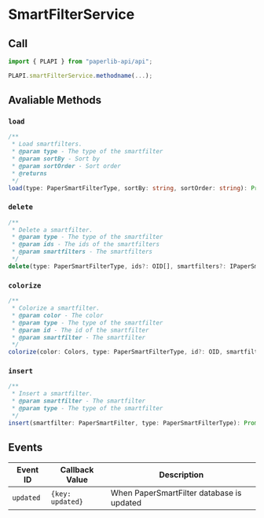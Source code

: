 # SmartFilterService

## Call

```typescript
import { PLAPI } from "paperlib-api/api";

PLAPI.smartFilterService.methodname(...);
```

## Avaliable Methods

### `load`

```typescript
/**
 * Load smartfilters.
 * @param type - The type of the smartfilter
 * @param sortBy - Sort by
 * @param sortOrder - Sort order
 * @returns
 */
load(type: PaperSmartFilterType, sortBy: string, sortOrder: string): Promise<IPaperSmartFilterCollection>;
```

### `delete`

```typescript
/**
 * Delete a smartfilter.
 * @param type - The type of the smartfilter
 * @param ids - The ids of the smartfilters
 * @param smartfilters - The smartfilters
 */
delete(type: PaperSmartFilterType, ids?: OID[], smartfilters?: IPaperSmartFilterCollection): Promise<void>;
```

### `colorize`

```typescript
/**
 * Colorize a smartfilter.
 * @param color - The color
 * @param type - The type of the smartfilter
 * @param id - The id of the smartfilter
 * @param smartfilter - The smartfilter
 */
colorize(color: Colors, type: PaperSmartFilterType, id?: OID, smartfilter?: PaperSmartFilter): Promise<void>;
```

### `insert`
```typescript
/**
 * Insert a smartfilter.
 * @param smartfilter - The smartfilter
 * @param type - The type of the smartfilter
 */
insert(smartfilter: PaperSmartFilter, type: PaperSmartFilterType): Promise<void>;
```



## Events

| Event ID | Callback Value | Description |
| --- | --- | --- |
| `updated` | `{key: updated}` | When PaperSmartFilter database is updated |

